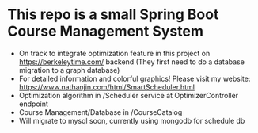 # This repo is a small Spring Boot Course Management System 
- On track to integrate optimization feature in this project on https://berkeleytime.com/ backend (They first need to do a database migration to a graph database)
- For detailed information and colorful graphics! Please visit my website: https://www.nathanjin.com/html/SmartScheduler.html
- Optimization algorithm in /Scheduler service at OptimizerController endpoint
- Course Management/Database in /CourseCatalog
- Will migrate to mysql soon, currently using mongodb for schedule db